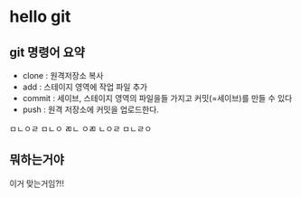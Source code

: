 # hello git

## git 명령어 요약

- clone : 원격저장소 복사
- add : 스테이지 영역에 작업 파일 추가
- commit : 세이브, 스테이지 영역의 파일을들 가지고 커밋(=세이브)를 만들 수 있다
- push : 원격 저장소에 커밋을 업로드한다.

ㅁㄴㅇㄹ
ㅁㄴㅇ
ㄻㄴ
ㅇㄻ
ㄴㅇㄹ
ㅁㄴㄹㅇ

## 뭐하는거야

이거 맞는거임?!!
